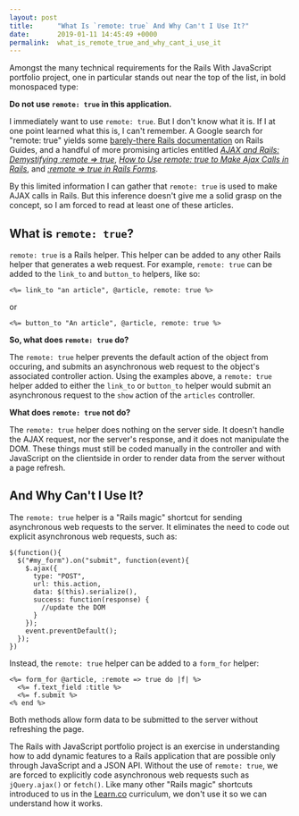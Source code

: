 ```yaml
---
layout: post
title:      "What Is `remote: true` And Why Can't I Use It?"
date:       2019-01-11 14:45:49 +0000
permalink:  what_is_remote_true_and_why_cant_i_use_it
---
```



Amongst the many technical requirements for the Rails With JavaScript portfolio project, one in particular stands out near the top of the list, in bold monospaced type:

**Do not use `remote: true` in this application.**

I immediately want to use `remote: true`. But I don't know what it is. If I at one point learned what this is, I can't remember. A Google search for "remote: true" yields some [barely-there Rails documentation](https://guides.rubyonrails.org/working_with_javascript_in_rails.html#link-to) on Rails Guides, and a handful of more promising articles entitled [*AJAX and Rails: Demystifying :remote => true*](https://medium.com/@AdamKing0126/ajax-and-rails-demystifying-remote-true-fe51ba2ce819), [*How to Use remote: true to Make Ajax Calls in Rails*](https://medium.com/@codenode/how-to-use-remote-true-to-make-ajax-calls-in-rails-3ecbed40869b), and [*:remote => true in Rails Forms*](http://www.korenlc.com/remote-true-in-rails-forms/).

By this limited information I can gather that `remote: true` is used to make AJAX calls in Rails. But this inference doesn't give me a solid grasp on the concept, so I am forced to read at least one of these articles.

## What is `remote: true`?

`remote: true` is a Rails helper. This helper can be added to any other Rails helper that generates a web request. For example, `remote: true` can be added to the `link_to` and `button_to` helpers, like so:

`<%= link_to "an article", @article, remote: true %>`

or

`<%= button_to "An article", @article, remote: true %>`

**So, what does `remote: true` do?**

The `remote: true` helper prevents the default action of the object from occuring, and submits an asynchronous web request to the object's associated controller action. Using the examples above, a `remote: true` helper added to either the `link_to` or `button_to` helper would submit an asynchronous request to the `show` action of the `articles` controller.

**What does `remote: true` not do?**

The `remote: true` helper does nothing on the server side. It doesn't handle the AJAX request, nor the server's response, and it does not manipulate the DOM. These things must still be coded manually in the controller and with JavaScript on the clientside in order to render data from the server without a page refresh.

## And Why Can't I Use It?

The `remote: true` helper is a "Rails magic" shortcut for sending asynchronous web requests to the server. It eliminates the need to code out explicit asynchronous web requests, such as:

```
$(function(){
  $("#my_form").on("submit", function(event){
    $.ajax({
      type: "POST",
      url: this.action,
      data: $(this).serialize(),
      success: function(response) {
        //update the DOM
      }
    });
    event.preventDefault();
  });
})
```

Instead, the `remote: true` helper can be added to a `form_for` helper:

```
<%= form_for @article, :remote => true do |f| %>
  <%= f.text_field :title %>
  <%= f.submit %>
<% end %>
```

Both methods allow form data to be submitted to the server without refreshing the page.

The Rails with JavaScript portfolio project is an exercise in understanding how to add dynamic features to a Rails application that are possible only through JavaScript and a JSON API. Without the use of `remote: true`, we are forced to explicitly code  asynchronous web requests such as `jQuery.ajax()` or `fetch()`. Like many other "Rails magic" shortcuts introduced to us in the [Learn.co](http://learn.co) curriculum, we don't use it so we can understand how it works. 
